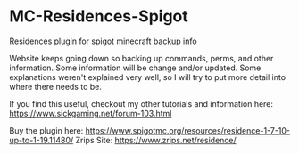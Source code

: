 # MC-Residences-Spigot
Residences plugin for spigot minecraft backup info

Website keeps going down so backing up commands, perms, and other information.
Some information will be change and/or updated. Some explanations weren't explained very well, so I will try to put more detail into where there needs to be.

If you find this useful, checkout my other tutorials and information here: https://www.sickgaming.net/forum-103.html

Buy the plugin here: https://www.spigotmc.org/resources/residence-1-7-10-up-to-1-19.11480/
Zrips Site: https://www.zrips.net/residence/
